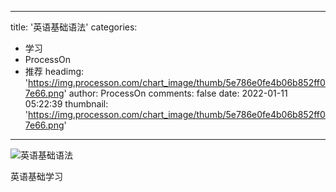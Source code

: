 
---
title: '英语基础语法'
categories: 
 - 学习
 - ProcessOn
 - 推荐
headimg: 'https://img.processon.com/chart_image/thumb/5e786e0fe4b06b852ff07e66.png'
author: ProcessOn
comments: false
date: 2022-01-11 05:22:39
thumbnail: 'https://img.processon.com/chart_image/thumb/5e786e0fe4b06b852ff07e66.png'
---

<div>   
<img class="thumb" alt="英语基础语法" src="https://img.processon.com/chart_image/thumb/5e786e0fe4b06b852ff07e66.png" referrerpolicy="no-referrer">
<p>英语基础学习</p>  
</div>
            